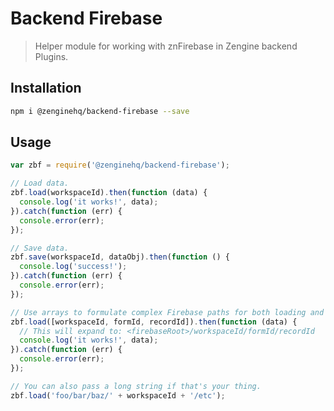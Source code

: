 # Backend Firebase

> Helper module for working with znFirebase in Zengine backend Plugins.

## Installation

```bash
npm i @zenginehq/backend-firebase --save
```

## Usage

```js
var zbf = require('@zenginehq/backend-firebase');

// Load data.
zbf.load(workspaceId).then(function (data) {
  console.log('it works!', data);
}).catch(function (err) {
  console.error(err);
});

// Save data.
zbf.save(workspaceId, dataObj).then(function () {
  console.log('success!');
}).catch(function (err) {
  console.error(err);
});

// Use arrays to formulate complex Firebase paths for both loading and saving.
zbf.load([workspaceId, formId, recordId]).then(function (data) {
  // This will expand to: <firebaseRoot>/workspaceId/formId/recordId
  console.log('it works!', data);
}).catch(function (err) {
  console.error(err);
});

// You can also pass a long string if that's your thing.
zbf.load('foo/bar/baz/' + workspaceId + '/etc');
```
